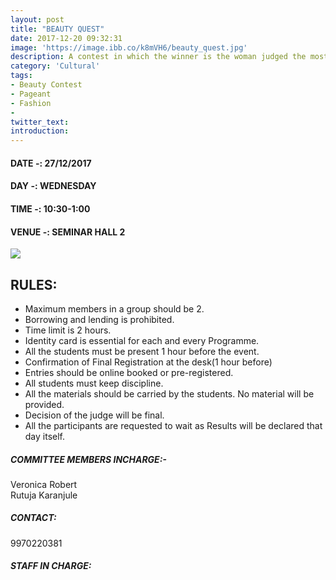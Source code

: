```yaml
---
layout: post
title: "BEAUTY QUEST"
date: 2017-12-20 09:32:31
image: 'https://image.ibb.co/k8mVH6/beauty_quest.jpg'
description: A contest in which the winner is the woman judged the most beautiful.
category: 'Cultural'
tags:
- Beauty Contest
- Pageant 
- Fashion
- 
twitter_text:
introduction:
---
```


#### DATE -: 27/12/2017
#### DAY -: WEDNESDAY
#### TIME -:  10:30-1:00
#### VENUE -:  SEMINAR HALL 2

[<img src="https://image.ibb.co/gdyPVG/register_now_red.png">](https://goo.gl/forms/0qWTu341I3WeTR8Q2)

## RULES:

* Maximum members in a group should be 2.
* Borrowing and lending is prohibited.
* Time limit is 2 hours.
* Identity card is essential for each and every Programme.
* All the students must be present 1 hour before the event.
* Confirmation of Final Registration at the desk(1 hour before)
* Entries should be online booked or pre-registered.
* All students must keep discipline.
* All the materials should be carried by the students. No material will be provided.
* Decision of the judge will be final.
* All the participants are requested to wait as Results will be declared that day itself.
 


##### COMMITTEE MEMBERS INCHARGE:-
Veronica Robert										
Rutuja Karanjule

##### CONTACT: 
9970220381

##### STAFF IN CHARGE: